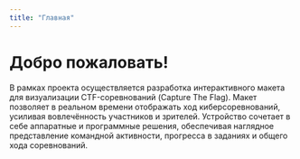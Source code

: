 ```yaml
---
title: "Главная"
---
```


# Добро пожаловать!

В рамках проекта осуществляется разработка интерактивного макета для визуализации CTF-соревнований (Capture The Flag). Макет позволяет в реальном времени отображать ход киберсоревнований, усиливая вовлечённость участников и зрителей. Устройство сочетает в себе аппаратные и программные решения, обеспечивая наглядное представление командной активности, прогресса в заданиях и общего хода соревнований.
